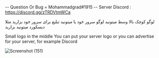  -- Question Or Bug = Mohammadgrad#1915
-- Server Discord : https://discord.gg/zTRDVtmWCa



لوگو کوچک بالا وسط 
میتونید لوگو سرور خود یا میتونید تبلیغ برای سرور خود بزارید مثلا دیسکورد میتونید بزارید

Small logo in the middle
You can put your server logo or you can advertise for your server, for example Discord




![Screenshot (151)](https://user-images.githubusercontent.com/113845801/191281523-88d30517-9d7b-4ebb-bee8-7dcfb51a51b7.png)
